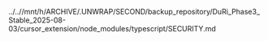 ../..//mnt/h/ARCHIVE/.UNWRAP/SECOND/backup_repository/DuRi_Phase3_Stable_2025-08-03/cursor_extension/node_modules/typescript/SECURITY.md